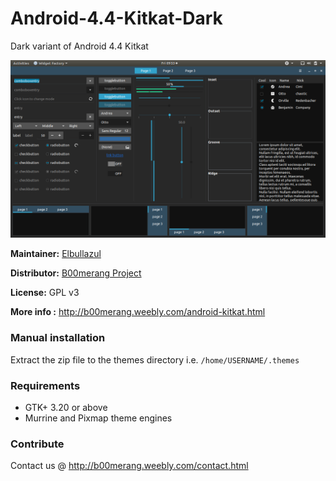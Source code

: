 # Android-4.4-Kitkat-Dark
Dark variant of Android 4.4 Kitkat

![android-kitkat-dark](https://github.com/B00merang-Project/gallery/raw/master/Android%204.4%20Kitkat%20Dark%20(3).png)

**Maintainer:** [Elbullazul](https://github.com/elbullazul)

**Distributor:** [B00merang Project](https://github.com/B00merang-Project)

**License:** GPL v3

**More info :** http://b00merang.weebly.com/android-kitkat.html

### Manual installation

Extract the zip file to the themes directory i.e. `/home/USERNAME/.themes`

### Requirements

- GTK+ 3.20 or above
- Murrine and Pixmap theme engines

### Contribute

Contact us @ http://b00merang.weebly.com/contact.html
